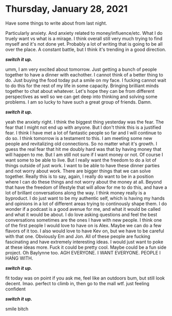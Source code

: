 # Thursday, January 28, 2021

Have some things to write about from last night.

Particularly anxiety. And anxiety related to money/influence/etc. 
What I do truely want vs what is a mirage. I think overall still
very much trying to find myself
and it's not done yet. Probably
a lot of writing that is going to be all over the place. A constant
battle, but I think it's trending in a good direction.

***switch it up.***

umm, I am very excited about tomorrow. Just getting a bunch of people
together to have a dinner with eachother. I cannot think of a better
thing to do. Just buying the food today put a smile on my face. I fucking
cannot wait to do this for the rest of my life in some capacity. Bringing
brilliant minds together to chat about whatever. Let's hope they can be
from different perspectives as well so we can get deep into thinking and 
solving some problems. I am so lucky to have such a great group of friends.
Damn.

***switch it up.***

yeah the anxiety right. I think the biggest thing yesterday was the fear. The
fear that I might not end up with anyone. But I don't think this is a justified
fear. I think I have met a lot of fantastic people so far and I will continue to
do so. I think tomorrow is a testament to this. I am meeting some new people and
revitalizing old connections. So no matter what it's growth. I guess the real fear
that hit me doubly hard was that by having money that will happen to me. But I am
still not sure if I want money or not. Of course I want some to be able to live.
But I really want the freedom to do a lot of things outside of just work. I want 
to be able to have these dinner parties and not worry about work. There are bigger
things that we can solve together. Really this is to say, again, I really do want 
to be in a position where I can do these things and not worry about the money at all.
Beyond that have the freedom of lifestyle that will allow for me to do this, and
have a lot of brillant conversations along the way. I think money really is a 
byproduct. I do just want to be my authentic self, which is having my hands and 
opinions in a lot of different areas trying to continously shape them. I do wonder
if a podcast is a good avenue for me, and what it would be called and what it would
be about. I do love asking questions and feel the best conversations sometimes are
the ones I have with new people. I think one of the first people I would love to 
have on is Alex. Maybe we can do a few flavors of it too. I also would love to have
Kev on, but we have to be careful with that one. Obviously Em and Jon. All of these
people are fucking fascinating and have extremely interesting ideas. I would just
want to poke at these ideas more. Fuck it could be pretty cool. Maybe could be a fun
side project. Oh Baylynne too. AGH EVERYONE. I WANT EVERYONE. PEOPLE I HANG WITH.

***switch it up.***

fit today was on point if you ask me, feel like an outdoors bum, but still
look decent. lmao. perfect to climb in, then go to the mall wtf. just feeling
confident

***switch it up.***

smile bitch